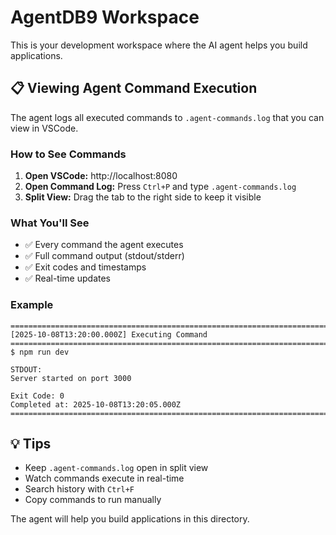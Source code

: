 # AgentDB9 Workspace

This is your development workspace where the AI agent helps you build applications.

## 📋 Viewing Agent Command Execution

The agent logs all executed commands to `.agent-commands.log` that you can view in VSCode.

### How to See Commands

1. **Open VSCode:** http://localhost:8080
2. **Open Command Log:** Press `Ctrl+P` and type `.agent-commands.log`
3. **Split View:** Drag the tab to the right side to keep it visible

### What You'll See

- ✅ Every command the agent executes
- ✅ Full command output (stdout/stderr)
- ✅ Exit codes and timestamps
- ✅ Real-time updates

### Example

```
================================================================================
[2025-10-08T13:20:00.000Z] Executing Command
================================================================================
$ npm run dev

STDOUT:
Server started on port 3000

Exit Code: 0
Completed at: 2025-10-08T13:20:05.000Z
================================================================================
```

## 💡 Tips

- Keep `.agent-commands.log` open in split view
- Watch commands execute in real-time
- Search history with `Ctrl+F`
- Copy commands to run manually

The agent will help you build applications in this directory.

